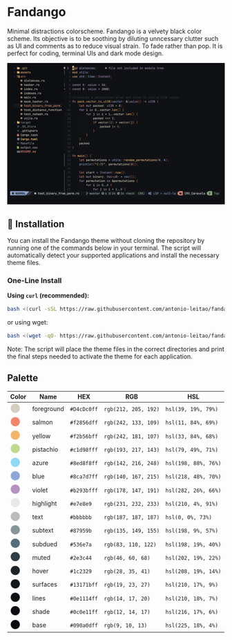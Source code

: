 # Fandango

Minimal distractions colorscheme.
Fandango is a velvety black color scheme. Its objective is to be soothing by diluting unncessary clutter such as UI and comments as to reduce visual strain.
To fade rather than pop.
It is perfect for coding, terminal UIs and dark mode design.

<p align="center">
<img alt="Fandango Showcase" src="assets/showcase.png" width="600" />
</p>

## 🚀 Installation

You can install the Fandango theme without cloning the repository by running one of the commands below in your terminal. The script will automatically detect your supported applications and install the necessary theme files.

### One-Line Install

**Using `curl` (recommended):**

```bash
bash <(curl -sSL https://raw.githubusercontent.com/antonio-leitao/fandango/main/install.sh)
```

or using wget:

```bash
bash <(wget -qO- https://raw.githubusercontent.com/antonio-leitao/fandango/main/install.sh)
```

Note: The script will place the theme files in the correct directories and print the final steps needed to activate the theme for each application.

## Palette

<table>
    <thead>
        <tr>
            <th>Color</th>
            <th>Name</th>
            <th>HEX</th>
            <th>RGB</th>
            <th>HSL</th>
        </tr>
    </thead>
    <tbody>
        <tr>
            <td><img src="assets/foreground.png" height="23" width="23"/></td>
            <td>foreground</td>
            <td><code>#D4cDc0ff</code></td>
            <td><code>rgb(212, 205, 192)</code></td>
            <td><code>hsl(39, 19%, 79%)</code></td>
        </tr>
        <tr>
            <td><img src="assets/salmon.png" height="23" width="23"/></td>
            <td>salmon</td>
            <td><code>#f2856dff</code></td>
            <td><code>rgb(242, 133, 109)</code></td>
            <td><code>hsl(11, 84%, 69%)</code></td>
        </tr>
        <tr>
            <td><img src="assets/yellow.png" height="23" width="23"/></td>
            <td>yellow</td>
            <td><code>#f2b56bff</code></td>
            <td><code>rgb(242, 181, 107)</code></td>
            <td><code>hsl(33, 84%, 68%)</code></td>
        </tr>
        <tr>
            <td><img src="assets/pistachio.png" height="23" width="23"/></td>
            <td>pistachio</td>
            <td><code>#c1d98fff</code></td>
            <td><code>rgb(193, 217, 143)</code></td>
            <td><code>hsl(79, 49%, 71%)</code></td>
        </tr>
        <tr>
            <td><img src="assets/azure.png" height="23" width="23"/></td>
            <td>azure</td>
            <td><code>#8ed8f8ff</code></td>
            <td><code>rgb(142, 216, 248)</code></td>
            <td><code>hsl(198, 88%, 76%)</code></td>
        </tr>
        <tr>
            <td><img src="assets/blue.png" height="23" width="23"/></td>
            <td>blue</td>
            <td><code>#8ca7d7ff</code></td>
            <td><code>rgb(140, 167, 215)</code></td>
            <td><code>hsl(218, 48%, 70%)</code></td>
        </tr>
        <tr>
            <td><img src="assets/violet.png" height="23" width="23"/></td>
            <td>violet</td>
            <td><code>#b293bfff</code></td>
            <td><code>rgb(178, 147, 191)</code></td>
            <td><code>hsl(282, 26%, 66%)</code></td>
        </tr>
    <tr>
		<td><img src="assets/highlight.png" height="23" width="23"/></td>
		<td>highlight</td>
		<td><code>#e7e8e9</code></td>
		<td><code>rgb(231, 232, 233)</code></td>
		<td><code>hsl(210, 4%, 91%)</code></td>
	</tr>
	<tr>
		<td><img src="assets/text.png" height="23" width="23"/></td>
		<td>text</td>
		<td><code>#bbbbbb</code></td>
		<td><code>rgb(187, 187, 187)</code></td>
		<td><code>hsl(0, 0%, 73%)</code></td>
	</tr>
	<tr>
		<td><img src="assets/subtext.png" height="23" width="23"/></td>
		<td>subtext</td>
		<td><code>#87959b</code></td>
		<td><code>rgb(135, 149, 155)</code></td>
		<td><code>hsl(198, 9%, 57%)</code></td>
	</tr>
	<tr>
		<td><img src="assets/subdued.png" height="23" width="23"/></td>
		<td>subdued</td>
		<td><code>#536e7a</code></td>
		<td><code>rgb(83, 110, 122)</code></td>
		<td><code>hsl(198, 19%, 40%)</code></td>
	</tr>
	<tr>
		<td><img src="assets/muted.png" height="23" width="23"/></td>
		<td>muted</td>
		<td><code>#2e3c44</code></td>
		<td><code>rgb(46, 60, 68)</code></td>
		<td><code>hsl(202, 19%, 22%)</code></td>
	</tr>
	<tr>
		<td><img src="assets/hover.png" height="23" width="23"/></td>
		<td>hover</td>
		<td><code>#1c2329</code></td>
		<td><code>rgb(28, 35, 41)</code></td>
		<td><code>hsl(208, 19%, 14%)</code></td>
	</tr>
	<tr>
		<td><img src="assets/surfaces.png" height="23" width="23"/></td>
		<td>surfaces</td>
		<td><code>#13171bff</code></td>
		<td><code>rgb(19, 23, 27)</code></td>
		<td><code>hsl(210, 17%, 9%)</code></td>
	</tr>
	<tr>
		<td><img src="assets/lines.png" height="23" width="23"/></td>
		<td>lines</td>
		<td><code>#0e1114ff</code></td>
		<td><code>rgb(14, 17, 20)</code></td>
		<td><code>hsl(210, 18%, 7%)</code></td>
	</tr>
	<tr>
		<td><img src="assets/shade.png" height="23" width="23"/></td>
		<td>shade</td>
		<td><code>#0c0e11ff</code></td>
		<td><code>rgb(12, 14, 17)</code></td>
		<td><code>hsl(216, 17%, 6%)</code></td>
	</tr>
	<tr>
		<td><img src="assets/base.png" height="23" width="23"/></td>
		<td>base</td>
		<td><code>#090a0dff</code></td>
		<td><code>rgb(9, 10, 13)</code></td>
		<td><code>hsl(225, 18%, 4%)</code></td>
	</tr>
</table>
